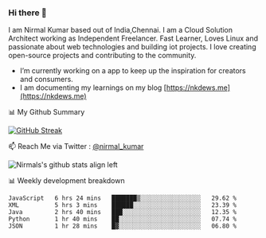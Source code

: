 ### Hi there 👋

 I am Nirmal Kumar based out of India,Chennai. I am a Cloud Solution Architect working as Independent Freelancer. Fast Learner, Loves Linux and passionate about web technologies and building iot projects. I love creating open-source projects and contributing to the community.

- I’m currently working on a app to keep up the inspiration for creators and consumers.
- I am documenting my learnings on my blog [https://nkdews.me](https://nkdews.me)


📊 My Github Summary

[![GitHub Streak](https://github-readme-streak-stats.herokuapp.com?user=nk-gears&theme=dark&hide_border=true&date_format=M%20j%5B%2C%20Y%5D)](https://git.io/streak-stats)


📫 Reach Me via  Twitter : [@nirmal_kumar](https://twitter.com/nirmal_kumar)

![Nirmals's github stats align left](https://github-readme-stats.vercel.app/api?username=nk-gears&show_icons=true)


📊 Weekly development breakdown

<!--START_SECTION:waka-->
```text
JavaScript   6 hrs 24 mins   ███████▒░░░░░░░░░░░░░░░░░   29.62 % 
XML          5 hrs 3 mins    ██████░░░░░░░░░░░░░░░░░░░   23.39 % 
Java         2 hrs 40 mins   ███░░░░░░░░░░░░░░░░░░░░░░   12.35 % 
Python       1 hr 40 mins    ██░░░░░░░░░░░░░░░░░░░░░░░   07.74 % 
JSON         1 hr 28 mins    █▓░░░░░░░░░░░░░░░░░░░░░░░   06.80 % 
```
<!--END_SECTION:waka-->


